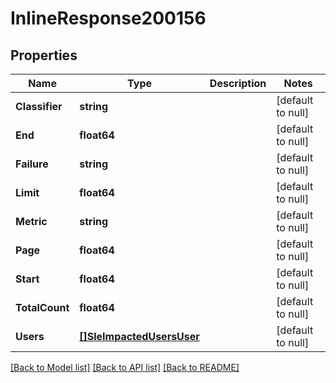 # InlineResponse200156

## Properties
Name | Type | Description | Notes
------------ | ------------- | ------------- | -------------
**Classifier** | **string** |  | [default to null]
**End** | **float64** |  | [default to null]
**Failure** | **string** |  | [default to null]
**Limit** | **float64** |  | [default to null]
**Metric** | **string** |  | [default to null]
**Page** | **float64** |  | [default to null]
**Start** | **float64** |  | [default to null]
**TotalCount** | **float64** |  | [default to null]
**Users** | [**[]SleImpactedUsersUser**](sle_impacted_users_user.md) |  | [default to null]

[[Back to Model list]](../README.md#documentation-for-models) [[Back to API list]](../README.md#documentation-for-api-endpoints) [[Back to README]](../README.md)

